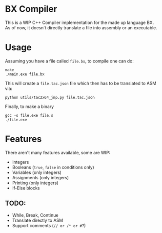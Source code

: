 # BX Compiler

This is a WIP C++ Compiler implementation for the made up language BX. As of now, it doesn't directly translate a file into assembly or an executable.

# Usage

Assuming you have a file called `file.bx`, to compile one can do:

```
make
./main.exe file.bx
```

This will create a `file.tac.json` file which then has to be translated to ASM via:
```
python utils/tac2x64_jmp.py file.tac.json
```

Finally, to make a binary
```
gcc -o file.exe file.s
./file.exe
```

# Features

There aren't many features available, some are WIP:
- Integers
- Booleans (`true`, `false` in conditions only)
- Variables (only integers)
- Assignments (only integers)
- Printing (only integers)
- If-Else blocks

## TODO:
- While, Break, Continue
- Translate directly to ASM
- Support comments (`// or /* or #`?)